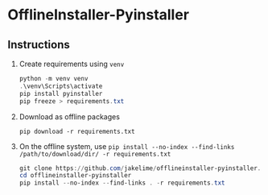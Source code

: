 # OfflineInstaller-Pyinstaller

## Instructions

1. Create requirements using `venv`

   ```powershell
   python -m venv venv
   .\venv\Scripts\activate
   pip install pyinstaller
   pip freeze > requirements.txt
   ```
   
1. Download as offline packages
 
   `pip download -r requirements.txt`

1. On the offline system, use `pip install --no-index --find-links /path/to/download/dir/ -r requirements.txt`

   ```powershell
   git clone https://github.com/jakelime/offlineinstaller-pyinstaller.git
   cd offlineinstaller-pyinstaller
   pip install --no-index --find-links . -r requirements.txt
   ```
